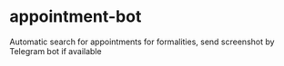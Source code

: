 # appointment-bot
Automatic search for appointments for formalities, send screenshot by Telegram bot if available
